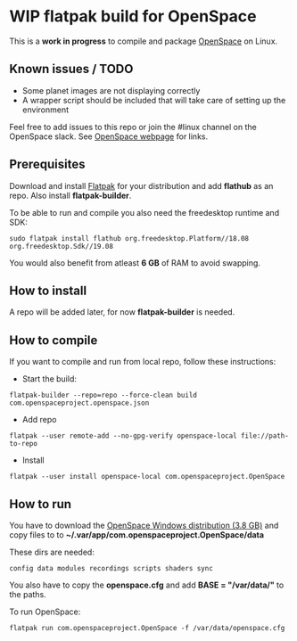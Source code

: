# WIP flatpak build for OpenSpace

This is a **work in progress** to compile and package [OpenSpace](https://www.openspaceproject.com/) on Linux.

## Known issues / TODO

* Some planet images are not displaying correctly
* A wrapper script should be included that will take care of setting up the environment

Feel free to add issues to this repo or join the #linux channel on the OpenSpace slack. See [OpenSpace webpage](https://www.openspaceproject.com/) for links.

## Prerequisites

Download and install [Flatpak](https://www.flatpak.org/setup/) for your distribution and add **flathub** as an repo. Also install **flatpak-builder**. 

To be able to run and compile you also need the freedesktop runtime and SDK:

`sudo flatpak install flathub org.freedesktop.Platform//18.08 org.freedesktop.Sdk//19.08`

You would also benefit from atleast **6 GB** of RAM to avoid swapping.

## How to install

A repo will be added later, for now **flatpak-builder** is needed.


## How to compile

If you want to compile and run from local repo, follow these instructions:

* Start the build:
 
`flatpak-builder --repo=repo --force-clean build com.openspaceproject.openspace.json`

* Add repo

`flatpak --user remote-add --no-gpg-verify openspace-local file://path-to-repo`

* Install

`flatpak --user install openspace-local com.openspaceproject.OpenSpace`

## How to run

You have to download the [OpenSpace Windows distribution (3.8 GB)](http://data.openspaceproject.com/release/0.15.0/OpenSpace-0.15.0.zip) and copy files to to **~/.var/app/com.openspaceproject.OpenSpace/data**

These dirs are needed: 

`config data modules recordings scripts shaders sync`

You also have to copy the **openspace.cfg** and add **BASE = "/var/data/"** to the paths.

To run OpenSpace:

`flatpak run com.openspaceproject.OpenSpace -f /var/data/openspace.cfg`
